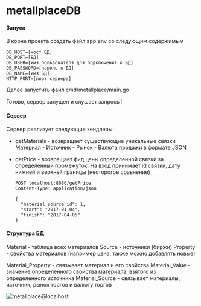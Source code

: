 # metallplaceDB

#### Запуск
В корне проекта создать файл app.env со следующим содержимым

    DB_HOST=[хост БД]
    DB_PORT=[БД]
    DB_USER=[имя пользователя для подключения к БД]
    DB_PASSWORD=[пароль к БД]
    DB_NAME=[имя БД]
    HTTP_PORT=[порт сервера]
    
Далее запустить файл cmd/metallplace/main.go

Готово, сервер запущен и слушает запросы!

#### Сервер

Сервер реализует следующие хендлеры:
- getMaterials - возвращает существующие уникальные связки Материал - Источник - Рынок - Валюта продажи в формате JSON
- getPrice - возвращает фид цены определенной связки за определенный промежуток. На вход принимает id связки, дату нижней и верхней границы (несторогое сравнение)
 
      POST localhost:8080/getPrice
      Content-Type: application/json

      {
        "material_source_id": 1,
        "start": "2017-01-04",
        "finish": "2017-04-05"
      }
      
#### Структура БД

Material - таблица всех материалов
Source - источники (биржи)
Property - свойства материалов (например цена, также можно добавлять новые)

Material_Property - связывает материал и его свойства
Material_Value - значение определенного свойства материала, взятого из определенного источника
Material_Source - связывает материалы, источник, рынок торгов и валюту торгов

![metallplace@localhost](https://user-images.githubusercontent.com/73790397/177200249-0f049e37-8a0c-41d3-abc5-1a79e4ca81b6.png)

